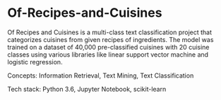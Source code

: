 # Of-Recipes-and-Cuisines

Of Recipes and Cuisines is a multi-class text classification project that categorizes cuisines from given recipes of ingredients. The model was trained on a dataset of 40,000 pre-classified cuisines with 20 cuisine classes using various libraries like linear support vector machine and logistic regression.

Concepts: Information Retrieval, Text Mining, Text Classification

Tech stack: Python 3.6, Jupyter Notebook, scikit-learn
